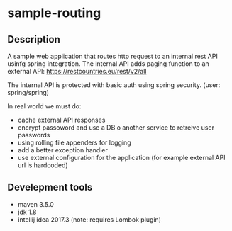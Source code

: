 # sample-routing
## Description
A sample web application that routes http request to an internal rest API usinfg spring integration.
The internal API adds paging function to an external API: https://restcountries.eu/rest/v2/all

The internal API is protected with basic auth using spring security. (user: spring/spring)

In real world we must do:

- cache external API responses
- encrypt passoword and use a DB o another service to retreive user passwords
- using rolling file appenders for logging
- add a better exception handler
- use external configuration for the application (for example external API url is hardcoded)

## Develepment tools
- maven 3.5.0
- jdk 1.8
- intellij idea 2017.3 (note: requires Lombok plugin)

